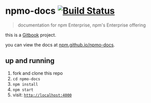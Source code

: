 # npmo-docs [![Build Status](https://travis-ci.org/npm/npmo-docs.svg?branch=master)](https://travis-ci.org/npm/npmo-docs)
> documentation for npm Enterprise, npm's Enterprise offering

this is a [Gitbook] project.

you can view the docs at [npm.github.io/npmo-docs].

## up and running

1. fork and clone this repo
2. `cd npmo-docs`
3. `npm install`
4. `npm start`
5. visit: [`http://localhost:4000`]

[npm.github.io/npmo-docs]: http://npm.github.io/npmo-docs
[Gitbook]: https://github.com/GitbookIO/gitbook
[`http://localhost:4000`]: http://localhost:4000
